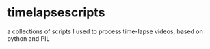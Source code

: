 # timelapsescripts
a collections of scripts I used to process time-lapse videos, based on python and PIL
